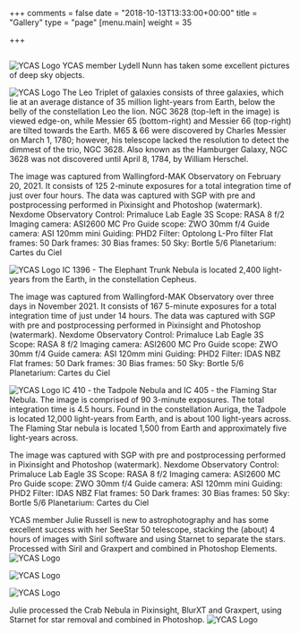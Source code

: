 +++
comments = false
date = "2018-10-13T13:33:00+00:00"
title = "Gallery"
type = "page"
[menu.main]
weight = 35

+++

## 
![YCAS Logo](../img/YCAS2018b.jpg "York County Astronomical Society")
YCAS member Lydell Nunn has taken some excellent pictures of deep sky objects. 

![YCAS Logo](../img/LN/Leo3.jpg "Leo Triplet")
The Leo Triplet of galaxies consists of three galaxies, which lie at an average distance of 35 million light-years from Earth, below the belly of the constellation Leo the lion. NGC 3628 (top-left in the image) is viewed edge-on, while Messier 65 (bottom-right) and Messier 66 (top-right) are tilted towards the Earth. M65 &amp; 66 were discovered by Charles Messier on March 1, 1780; however, his telescope lacked the resolution to detect the dimmest of the trio, NGC 3628. Also known as the Hamburger Galaxy, NGC 3628 was not discovered until April 8, 1784, by William Herschel.

The image was captured from Wallingford-MAK Observatory on February 20, 2021. It consists of 125 2-minute exposures for a total integration time of just over four hours. The data was captured with SGP with pre and postprocessing performed in Pixinsight and Photoshop (watermark).
Nexdome Observatory
Control: Primaluce Lab Eagle 3S
Scope: RASA 8 f/2
Imaging camera: ASI2600 MC Pro
Guide scope: ZWO 30mm f/4
Guide camera: ASI 120mm mini
Guiding: PHD2
Filter: Optolong L-Pro filter
Flat frames: 50
Dark frames: 30
Bias frames: 50
Sky: Bortle 5/6
Planetarium: Cartes du Ciel

![YCAS Logo](../img/LN/elephantTrunk.jpg "Elephant Trunk")
IC 1396 - The Elephant Trunk Nebula is located 2,400 light-years from the Earth, in the constellation Cepheus. 

The image was captured from Wallingford-MAK Observatory over three days in November 2021. It consists of 167 5-minute exposures for a total integration time of just under 14 hours. The data was captured with SGP with pre and postprocessing performed in Pixinsight and Photoshop (watermark).
Nexdome Observatory
Control: Primaluce Lab Eagle 3S
Scope: RASA 8 f/2
Imaging camera: ASI2600 MC Pro
Guide scope: ZWO 30mm f/4
Guide camera: ASI 120mm mini
Guiding: PHD2
Filter: IDAS NBZ
Flat frames: 50
Dark frames: 30
Bias frames: 50
Sky: Bortle 5/6
Planetarium: Cartes du Ciel

![YCAS Logo](../img/LN/tadpole.jpg "Tadpole")
IC 410 - the Tadpole Nebula and IC 405 - the Flaming Star Nebula. The image is comprised of 90 3-minute exposures. The total integration time is 4.5 hours. Found in the constellation Auriga, the Tadpole is located 12,000 light-years from Earth, and is about 100 light-years across. The Flaming Star nebula is located 1,500 from Earth and approximately five light-years across.

The image was captured with SGP with pre and postprocessing performed in Pixinsight and
Photoshop (watermark).
Nexdome Observatory
Control: Primaluce Lab Eagle 3S
Scope: RASA 8 f/2
Imaging camera: ASI2600 MC Pro
Guide scope: ZWO 30mm f/4
Guide camera: ASI 120mm mini
Guiding: PHD2
Filter: IDAS NBZ
Flat frames: 50
Dark frames: 30
Bias frames: 50
Sky: Bortle 5/6
Planetarium: Cartes du Ciel


YCAS member Julie Russell is new to astrophotography and has some excellent success with her SeeStar 50 telescope, stacking the (about) 4 hours of images with Siril software and using Starnet to separate the stars. Processed with Siril and Graxpert and combined in Photoshop Elements.
![YCAS Logo](../img/JR/EasternVeilNebulaHaze.jpg "Eastern Veil")

![YCAS Logo](../img/JR/M27AppleCoreNebula.jpg "M27 Apple Core")

![YCAS Logo](../img/JR/NGC281PacmanNebulaCombined.jpg "NGC 281 Pacman Nebula")

Julie processed the Crab Nebula in Pixinsight, BlurXT and Graxpert, using Starnet for star removal and combined in Photoshop.
![YCAS Logo](../img/JR/M1CrabNebula3h30min.jpg "M1 Crab Nebula")
